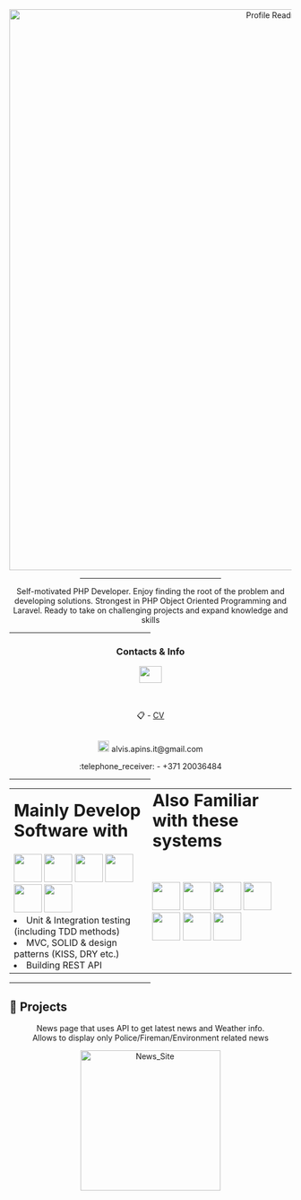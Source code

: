 <div align="center" id="top">
  <img src="https://user-images.githubusercontent.com/104777801/181514866-5ebcecc4-cb51-4b28-b7a7-67743b1c0b3a.png" width="1000" alt="Profile Readme Generator" />

  <hr style="width:50%;text-align:left;margin-left:0">
  
  <p>
  Self-motivated PHP Developer. Enjoy finding the root of the problem and
  developing solutions. Strongest in PHP Object Oriented Programming and
  Laravel. Ready to take on challenging projects and expand knowledge and skills
  <p>
    
</div>

<hr style="width:50%;text-align:left;margin-left:0">


<h3 align="center"> Contacts & Info </h3>

<div align="center">
  
  <a href="linkedin.com/in/alvis-apins" target="blank"><img align="center" src="https://user-images.githubusercontent.com/104777801/181637934-b697c28c-f2c8-4912-a615-b33ed31b905b.svg" height="30" width="40" /></a>
  
  <br><br>
  <a> :clipboard: - <a href="https://github.com/Alvis-Apins/Alvis-Apins/blob/main/Alvis_Apins_CV.PDF">CV</a><br><br>
  <p><img src="https://cdn.worldvectorlogo.com/logos/gmail-icon.svg" width="20"/>  alvis.apins.it@gmail.com  </p>
  <a> :telephone_receiver: - +371 20036484 </a><br>
</div>

<hr style="width:50%;text-align:left;margin-left:0">

<table align="center" border="0">
 <tr>
    <td><b style="font-size:30px">Mainly Develop Software with</b></td>
    <td><b style="font-size:30px">Also Familiar with these systems</b></td>
 </tr>
 <tr>
    <td>
      <img src="https://cdn.worldvectorlogo.com/logos/php-1.svg" width="50" height="50"/> 
      <img src="https://cdn.worldvectorlogo.com/logos/mysql-6.svg" width="50" height="50"/> 
      <img src="https://cdn.worldvectorlogo.com/logos/laravel-2.svg" width="50" height="50"/> 
      <img src="https://cdn.worldvectorlogo.com/logos/git-icon.svg" width="50" height="50"/>
      <img src="https://cdn.worldvectorlogo.com/logos/composer.svg" width="50" height="50"/>
      <img src="https://cdn.worldvectorlogo.com/logos/html-1.svg" width="50" height="50"/>
      <br>
      <li>
        Unit & Integration testing (including TDD methods)
      </li>
      <li>
        MVC, SOLID & design patterns (KISS, DRY etc.)
      </li>
      <li>
        Building REST API
      </li>
    </td>
    <td>
      <img src="https://cdn.worldvectorlogo.com/logos/css-3.svg" width="50" height="50"/> 
      <img src="https://cdn.worldvectorlogo.com/logos/vue-js-1.svg" width="50" height="50"/>
      <img src="https://cdn.worldvectorlogo.com/logos/typescript.svg" width="50" height="50"/>
      <img src="https://cdn.worldvectorlogo.com/logos/bootstrap-4.svg" width="50" height="50"/>
      <img src="https://cdn.worldvectorlogo.com/logos/angular-icon-1.svg" width="50" height="50"/>
      <img src="https://cdn.worldvectorlogo.com/logos/bentley-1.svg" width="50" height="50"/>
      <img src="https://cdn.worldvectorlogo.com/logos/esri-3.svg" width="50" height="50"/>
    </td>
 </tr>
</table>



<hr style="width:50%;text-align:left;margin-left:0">  
  
## :open_file_folder: Projects ##
<div align="center">
  <p> 
  News page that uses API to get latest news and Weather info.<br>
  Allows to display only Police/Fireman/Environment related news <br>
  </p>
  <a href="https://github.com/Alvis-Apins/Alvis-Apins">
  <img src=newsPage.gif alt=News_Site width="250"/>
  </a>


</div>
